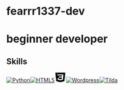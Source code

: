 # fearrr1337-dev

# beginner developer

## Skills
<a href="https://www.python.org/" target="_blank" rel="noreferrer noopener"><img src="https://github.com/simple-icons/simple-icons/blob/develop/icons/python.svg" alt="Python" width="25" height="25"/><a href="https://html.com/html5/" target="_blank" rel="noreferrer noopener"><img src="https://github.com/simple-icons/simple-icons/blob/develop/icons/html5.svg" alt="HTML5" width="25" height="25"/><a href="https://www.w3.org/Style/CSS/Overview.en.html" target="_blank" rel="noreferrer noopener"><img src="https://github.com/simple-icons/simple-icons/blob/develop/icons/css3.svg" alt="CSS" width="30" height="25"/><a href="https://ru.wordpress.org/" target="_blank" rel="noreferrer noopener"><img src="https://github.com/simple-icons/simple-icons/blob/develop/icons/wordpress.svg" alt="Wordpress" width="25" height="25" /><a href="http://tilda.cc/" target="_blank" rel="noreferrer noopener"><img src="https://github.com/simple-icons/simple-icons/blob/develop/icons/tildapublishing.svg" alt="Tilda" width="25" height="25" /></a>
